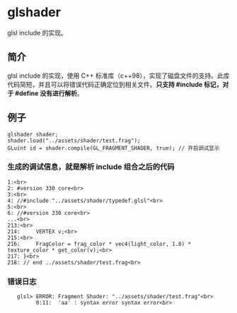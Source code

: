 # glshader
glsl include 的实现。

## 简介
glsl include 的实现，使用 C++ 标准库（c++98），实现了磁盘文件的支持。此库代码简短，并且可以将错误代码正确定位到相关文件。**只支持 #include 标记，对于 #define 没有进行解析**。

## 例子
```
glshader shader;
shader.load("../assets/shader/test.frag");
GLuint id = shader.compile(GL_FRAGMENT_SHADER, true); // 开启调试显示
```

### 生成的调试信息，就是解析 include 组合之后的代码<br>
```
1:<br>
2: #version 330 core<br>
3:<br>
4: //#include "../assets/shader/typedef.glsl"<br>
5:<br>
6: //#version 330 core<br>
...<br>
213:<br>
214:     VERTEX v;<br>
215:<br>
216:     FragColor = frag_color * vec4(light_color, 1.0) * texture_color * get_color(v);<br>
217: }<br>
218: // end ../assets/shader/test.frag<br>
``` 
### 错误日志
```
   glsl> ERROR: Fragment Shader: "../assets/shader/test.frag"<br>
         0:11:  'aa' : syntax error syntax error<br>
```
